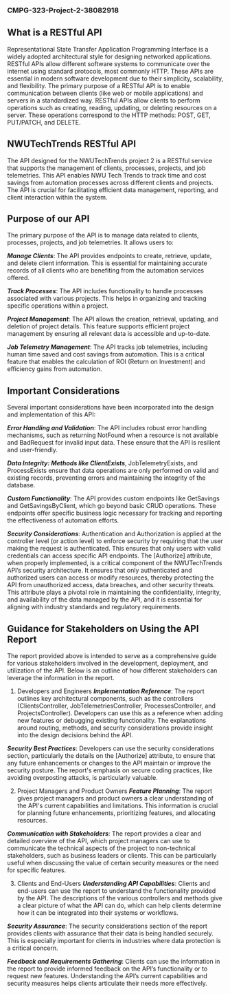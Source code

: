### CMPG-323-Project-2-38082918
## What is a RESTful API
Representational State Transfer Application Programming Interface is a widely adopted architectural style for designing networked applications. RESTful APIs allow different software systems to communicate over the internet using standard protocols, most commonly HTTP. These APIs are essential in modern software development due to their simplicity, scalability, and flexibility. The primary purpose of a RESTful API is to enable communication between clients (like web or mobile applications) and servers in a standardized way. RESTful APIs allow clients to perform operations such as creating, reading, updating, or deleting resources on a server. These operations correspond to the HTTP methods: POST, GET, PUT/PATCH, and DELETE.

## NWUTechTrends RESTful API
The API designed for the NWUTechTrends project 2 is a RESTful service that supports the management of clients, processes, projects, and job telemetries. This API enables NWU Tech Trends to track time and cost savings from automation processes across different clients and projects. The API is crucial for facilitating efficient data management, reporting, and client interaction within the system.

## Purpose of our API
The primary purpose of the API is to manage data related to clients, processes, projects, and job telemetries. It allows users to:

**_Manage Clients_**: The API provides endpoints to create, retrieve, update, and delete client information. This is essential for maintaining accurate records of all clients who are benefiting from the automation services offered.

**_Track Processes_**: The API includes functionality to handle processes associated with various projects. This helps in organizing and tracking specific operations within a project.

**_Project Management_**: The API allows the creation, retrieval, updating, and deletion of project details. This feature supports efficient project management by ensuring all relevant data is accessible and up-to-date.

**_Job Telemetry Management_**: The API tracks job telemetries, including human time saved and cost savings from automation. This is a critical feature that enables the calculation of ROI (Return on Investment) and efficiency gains from automation.

## Important Considerations
Several important considerations have been incorporated into the design and implementation of this API:

**_Error Handling and Validation_**: The API includes robust error handling mechanisms, such as returning NotFound when a resource is not available and BadRequest for invalid input data. These ensure that the API is resilient and user-friendly.

**_Data Integrity: Methods like ClientExists_**, JobTelemetryExists, and ProcessExists ensure that data operations are only performed on valid and existing records, preventing errors and maintaining the integrity of the database.

**_Custom Functionality_**: The API provides custom endpoints like GetSavings and GetSavingsByClient, which go beyond basic CRUD operations. These endpoints offer specific business logic necessary for tracking and reporting the effectiveness of automation efforts.

**_Security Considerations_**: Authentication and Authorization is applied at the controller level (or action level) to enforce security by requiring that the user making the request is authenticated. This ensures that only users with valid credentials can access specific API endpoints. The [Authorize] attribute, when properly implemented, is a critical component of the NWUTechTrends API’s security architecture. It ensures that only authenticated and authorized users can access or modify resources, thereby protecting the API from unauthorized access, data breaches, and other security threats. This attribute plays a pivotal role in maintaining the confidentiality, integrity, and availability of the data managed by the API, and it is essential for aligning with industry standards and regulatory requirements.

## Guidance for Stakeholders on Using the API Report
The report provided above is intended to serve as a comprehensive guide for various stakeholders involved in the development, deployment, and utilization of the API. Below is an outline of how different stakeholders can leverage the information in the report.

1. Developers and Engineers
**_Implementation Reference_**: The report outlines key architectural components, such as the controllers (ClientsController, JobTelemetriesController, ProcessesController, and ProjectsController). Developers can use this as a reference when adding new features or debugging existing functionality. The explanations around routing, methods, and security considerations provide insight into the design decisions behind the API.

**_Security Best Practices_**: Developers can use the security considerations section, particularly the details on the [Authorize] attribute, to ensure that any future enhancements or changes to the API maintain or improve the security posture. The report's emphasis on secure coding practices, like avoiding overposting attacks, is particularly valuable.

2. Project Managers and Product Owners
**_Feature Planning_**: The report gives project managers and product owners a clear understanding of the API's current capabilities and limitations. This information is crucial for planning future enhancements, prioritizing features, and allocating resources.

**_Communication with Stakeholders_**: The report provides a clear and detailed overview of the API, which project managers can use to communicate the technical aspects of the project to non-technical stakeholders, such as business leaders or clients. This can be particularly useful when discussing the value of certain security measures or the need for specific features.

3. Clients and End-Users
**_Understanding API Capabilities_**: Clients and end-users can use the report to understand the functionality provided by the API. The descriptions of the various controllers and methods give a clear picture of what the API can do, which can help clients determine how it can be integrated into their systems or workflows.

**_Security Assurance_**: The security considerations section of the report provides clients with assurance that their data is being handled securely. This is especially important for clients in industries where data protection is a critical concern.

**_Feedback and Requirements Gathering_**: Clients can use the information in the report to provide informed feedback on the API’s functionality or to request new features. Understanding the API’s current capabilities and security measures helps clients articulate their needs more effectively.
